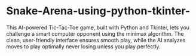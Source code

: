 # Snake-Arena-using-python-tkinter-
This AI-powered Tic-Tac-Toe game, built with Python and Tkinter, lets you challenge a smart computer opponent using the minimax algorithm. The clean, user-friendly interface ensures smooth play, while the AI analyzes moves to play optimally never losing unless you play perfectly.
